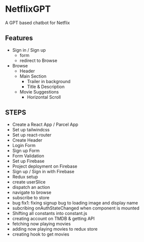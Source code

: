 # NetflixGPT
A GPT based chatbot for Netflix
## Features
- Sign in / Sign up
    - form
    - redirect to Browse
- Browse
    - Header
    - Main Section
        - Trailer in background
        - Title & Description
    - Movie Suggestions
        - Horizontal Scroll

## STEPS
- Create a React App / Parcel App
- Set up tailwindcss
- Set up react-router
- Create Header
- Login Form
- Sign up Form
- Form Validation
- Set up Firebase
- Project deployment on Firebase
- Sign up / Sign in with Firebase
- Redux setup
- create userSlice
- dispatch an action
- navigate to browse
- subscribe to store
- bug fix1: fixing signup bug to loading image and display name
- subcribing onAuthStateChanged when component is mounted
- Shifting all constants into constant.js
- creating account on TMDB & getting API
- fetching now playing movies
- adding now playing movies to redux store
- creating hook to get movies